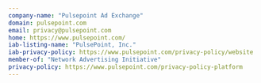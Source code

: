 ```yaml
---
company-name: "Pulsepoint Ad Exchange"
domain: pulsepoint.com
email: privacy@pulsepoint.com
home: https://www.pulsepoint.com/
iab-listing-name: "PulsePoint, Inc."
iab-privacy-policy: https://www.pulsepoint.com/privacy-policy/website
member-of: "Network Advertising Initiative"
privacy-policy: https://www.pulsepoint.com/privacy-policy-platform
---
```




